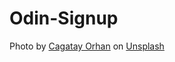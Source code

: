 # Odin-Signup

Photo by <a href="https://unsplash.com/@cagatayorhan?utm_content=creditCopyText&utm_medium=referral&utm_source=unsplash">Cagatay Orhan</a> on <a href="https://unsplash.com/photos/road-in-the-middle-of-grass-covered-field-during-day-PYh4QCX_fmE?utm_content=creditCopyText&utm_medium=referral&utm_source=unsplash">Unsplash</a>
  
  